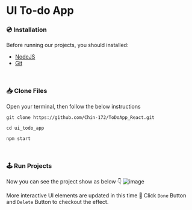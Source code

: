 # UI To-do App
### 💿 Installation
Before running our projects, you should installed:
<br>
- [NodeJS](https://nodejs.org/en/download/)
- [Git](https://git-scm.com/downloads)
<br>

### 📥 Clone Files
Open your terminal, then follow the below instructions

```shell
git clone https://github.com/Chin-172/ToDoApp_React.git
```

```shell 
cd ui_todo_app
```

```shell 
npm start
```

<br>


### 🕹️ Run Projects
Now you can see the project show as below 👇
![image](https://user-images.githubusercontent.com/63136573/178989810-7ca4c74d-2612-49ba-9013-0b6aa35936bd.png)

More interactive UI elements are updated in this time 🎉
Click `Done` Button and `Delete` Button to checkout the effect.

